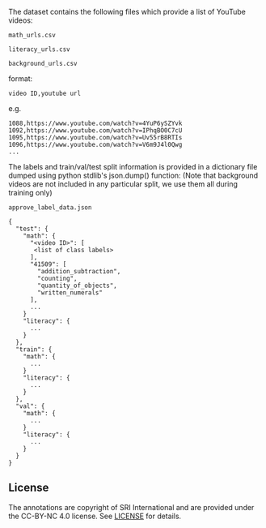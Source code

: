 

The dataset contains the following files which provide a list of YouTube videos:

`math_urls.csv`

`literacy_urls.csv`

`background_urls.csv`


format:
```
video ID,youtube url
```

e.g.

```
1088,https://www.youtube.com/watch?v=4YuP6ySZYvk
1092,https://www.youtube.com/watch?v=IPhqBO0C7cU
1095,https://www.youtube.com/watch?v=Uv55rB8RTIs
1096,https://www.youtube.com/watch?v=V6m9J4l0Qwg
...
```

The labels and train/val/test split information is provided in a dictionary file dumped using python stdlib's json.dump() function:
(Note that background videos are not included in any particular split, we use them all during training only)

`approve_label_data.json`

```
{
  "test": {
    "math": {
      "<video ID>": [
       <list of class labels>
      ],
      "41509": [
        "addition_subtraction",
        "counting",
        "quantity_of_objects",
        "written_numerals"
      ],
      ...
    }
    "literacy": {
      ...
    }
  },
  "train": {
    "math": {
      ...
    }
    "literacy": {
      ...
    }
  },
  "val": {
    "math": {
      ...
    }
    "literacy": {
      ...
    }
  }
}
```

## License
The annotations are copyright of SRI International and are provided under the CC-BY-NC 4.0 license. See [LICENSE](LICENSE) for details.


